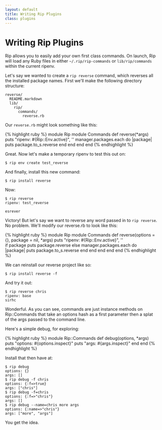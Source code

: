 ```yaml
---
layout: default
title: Writing Rip Plugins
class: plugins
---
```


Writing Rip Plugins
===================

Rip allows you to easily add your own first class commands. On launch, Rip 
will load any Ruby files in either `~/.rip/rip-commands` or 
`lib/rip/commands` within the current ripenv.

Let's say we wanted to create a `rip reverse` command, which reverses
all the installed package names. First we'll make the following directory
structure:

    reverse/
      README.markdown
      lib/
        rip/ 
          commands/
            reverse.rb
            
Our `reverse.rb` might look something like this:

{% highlight ruby %}
module Rip
  module Commands
    def reverse(*args)
      puts "ripenv: #{Rip::Env.active}", ''
      manager.packages.each do |package|
        puts package.to_s.reverse
      end
    end
  end
end
{% endhighlight %}

Great. Now let's make a temporary ripenv to test this out on:

    $ rip env create test_reverse

And finally, install this new command:
  
    $ rip install reverse
    
Now:

    $ rip reverse
    ripenv: test_reverse

    esrever
    
Victory! But let's say we want to reverse any word passed in
to `rip reverse`. No problem. We'll modify our reverse.rb to look
like this:

{% highlight ruby %}
module Rip
  module Commands
    def reverse(options = {}, package = nil, *args)
      puts "ripenv: #{Rip::Env.active}", ''        
      if package
        puts package.reverse
      else
        manager.packages.each do |package|
          puts package.to_s.reverse
        end
      end
    end
  end
end
{% endhighlight %}

We can reinstall our reverse project like so:

    $ rip install reverse -f

And try it out:

    $ rip reverse chris
    ripenv: base
    sirhc

Wonderful. As you can see, commands are just instance methods on 
Rip::Commands that take an options hash as a first parameter then a
splat of the args passed to the command line.

Here's a simple debug, for exploring:

{% highlight ruby %}
module Rip::Commands
  def debug(options, *args)
    puts "options: #{options.inspect}"
    puts "args: #{args.inspect}"
  end
end
{% endhighlight %}

Install that then have at:

    $ rip debug
    options: {}
    args: []
    $ rip debug -f chris
    options: {:f=>true}
    args: ["chris"]
    $ rip debug -f=chris
    options: {:f=>"chris"}
    args: []
    $ rip debug --name=chris more args
    options: {:name=>"chris"}
    args: ["more", "args"]

You get the idea.
